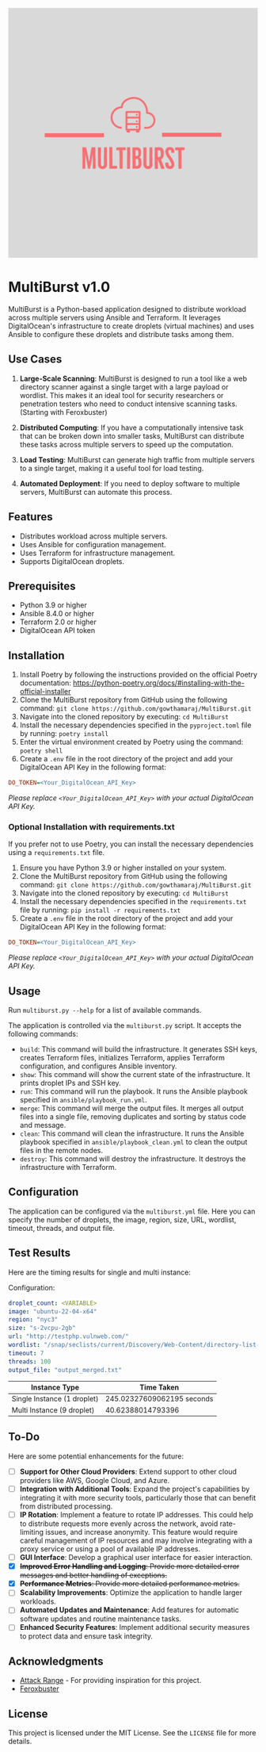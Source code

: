 ![MultiBurst Logo](images/Multiburst-logos.jpeg)

# MultiBurst v1.0

MultiBurst is a Python-based application designed to distribute workload across multiple servers using Ansible and Terraform. It leverages DigitalOcean's infrastructure to create droplets (virtual machines) and uses Ansible to configure these droplets and distribute tasks among them.

## Use Cases

1. **Large-Scale Scanning**: MultiBurst is designed to run a tool like a web directory scanner against a single target with a large payload or wordlist. This makes it an ideal tool for security researchers or penetration testers who need to conduct intensive scanning tasks. (Starting with Feroxbuster)

2. **Distributed Computing**: If you have a computationally intensive task that can be broken down into smaller tasks, MultiBurst can distribute these tasks across multiple servers to speed up the computation.

3. **Load Testing**: MultiBurst can generate high traffic from multiple servers to a single target, making it a useful tool for load testing.

4. **Automated Deployment**: If you need to deploy software to multiple servers, MultiBurst can automate this process.

## Features

- Distributes workload across multiple servers.
- Uses Ansible for configuration management.
- Uses Terraform for infrastructure management.
- Supports DigitalOcean droplets.

## Prerequisites

- Python 3.9 or higher
- Ansible 8.4.0 or higher
- Terraform 2.0 or higher
- DigitalOcean API token

## Installation

1. Install Poetry by following the instructions provided on the official Poetry documentation: https://python-poetry.org/docs/#installing-with-the-official-installer
2. Clone the MultiBurst repository from GitHub using the following command: `git clone https://github.com/gowthamaraj/MultiBurst.git`
3. Navigate into the cloned repository by executing: `cd MultiBurst`
4. Install the necessary dependencies specified in the `pyproject.toml` file by running: `poetry install`
5. Enter the virtual environment created by Poetry using the command: `poetry shell`
6. Create a `.env` file in the root directory of the project and add your DigitalOcean API Key in the following format:
```ini
DO_TOKEN=<Your_DigitalOcean_API_Key>
```
*Please replace `<Your_DigitalOcean_API_Key>` with your actual DigitalOcean API Key.*

### Optional Installation with requirements.txt

If you prefer not to use Poetry, you can install the necessary dependencies using a `requirements.txt` file.

1. Ensure you have Python 3.9 or higher installed on your system.
2. Clone the MultiBurst repository from GitHub using the following command: `git clone https://github.com/gowthamaraj/MultiBurst.git`
3. Navigate into the cloned repository by executing: `cd MultiBurst`
4. Install the necessary dependencies specified in the `requirements.txt` file by running: `pip install -r requirements.txt`
5. Create a `.env` file in the root directory of the project and add your DigitalOcean API Key in the following format:
```ini
DO_TOKEN=<Your_DigitalOcean_API_Key>
```
*Please replace `<Your_DigitalOcean_API_Key>` with your actual DigitalOcean API Key.*

## Usage

Run `multiburst.py --help` for a list of available commands.

The application is controlled via the `multiburst.py` script. It accepts the following commands:

- `build`: This command will build the infrastructure. It generates SSH keys, creates Terraform files, initializes Terraform, applies Terraform configuration, and configures Ansible inventory.
- `show`: This command will show the current state of the infrastructure. It prints droplet IPs and SSH key.
- `run`: This command will run the playbook. It runs the Ansible playbook specified in `ansible/playbook_run.yml`.
- `merge`: This command will merge the output files. It merges all output files into a single file, removing duplicates and sorting by status code and message.
- `clean`: This command will clean the infrastructure. It runs the Ansible playbook specified in `ansible/playbook_clean.yml` to clean the output files in the remote nodes.
- `destroy`: This command will destroy the infrastructure. It destroys the infrastructure with Terraform.

## Configuration

The application can be configured via the `multiburst.yml` file. Here you can specify the number of droplets, the image, region, size, URL, wordlist, timeout, threads, and output file.

## Test Results

Here are the timing results for single and multi instance:

Configuration:
```yml
droplet_count: <VARIABLE>
image: "ubuntu-22-04-x64"
region: "nyc3"
size: "s-2vcpu-2gb"
url: "http://testphp.vulnweb.com/"
wordlist: "/snap/seclists/current/Discovery/Web-Content/directory-list-lowercase-2.3-small.txt"
timeout: 7
threads: 100
output_file: "output_merged.txt"
```

Instance Type | Time Taken |
--------------|------------|
Single Instance (1 droplet)| 245.02327609062195 seconds |
Multi Instance (9 droplet)| 40.62388014793396 |

## To-Do

Here are some potential enhancements for the future:

- [ ] **Support for Other Cloud Providers**: Extend support to other cloud providers like AWS, Google Cloud, and Azure.
- [ ] **Integration with Additional Tools**: Expand the project's capabilities by integrating it with more security tools, particularly those that can benefit from distributed processing.
- [ ] **IP Rotation**: Implement a feature to rotate IP addresses. This could help to distribute requests more evenly across the network, avoid rate-limiting issues, and increase anonymity. This feature would require careful management of IP resources and may involve integrating with a proxy service or using a pool of available IP addresses.
- [ ] **GUI Interface**: Develop a graphical user interface for easier interaction.
- [x] ~~**Improved Error Handling and Logging**: Provide more detailed error messages and better handling of exceptions.~~
- [x] ~~**Performance Metrics**: Provide more detailed performance metrics.~~
- [ ] **Scalability Improvements**: Optimize the application to handle larger workloads.
- [ ] **Automated Updates and Maintenance**: Add features for automatic software updates and routine maintenance tasks.
- [ ] **Enhanced Security Features**: Implement additional security measures to protect data and ensure task integrity.

## Acknowledgments

* [Attack Range](https://github.com/splunk/attack_range) - For providing inspiration for this project.
* [Feroxbuster](https://github.com/epi052/feroxbuster)

## License

This project is licensed under the MIT License. See the `LICENSE` file for more details.

